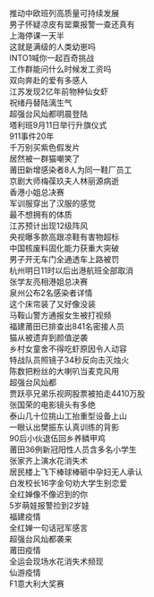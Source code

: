 推动中欧班列高质量可持续发展  
男子怀疑凉皮有罂粟报警一查还真有  
上海停课一天半  
这就是满级的人类幼崽吗  
INTO1喊你一起百奇挑战  
工作群能问什么时候发工资吗  
双向奔赴的爱有多感人  
江苏发现2亿年前物种仙女虾  
祝绪丹替陆漓生气  
超强台风灿都明晨登陆  
塔利班9月11日举行升旗仪式  
911事件20年  
千万别买紫色假发片  
居然被一群猫嘲笑了  
莆田新增感染者8人为同一鞋厂员工  
京剧大师梅葆玖夫人林丽源病逝  
香港小姐总决赛  
军训服穿出了汉服的感觉  
最不想拥有的体质  
江苏预计出现12级阵风  
央视曝多款高跟凉鞋有害物超标  
中国核废料固化能力获重大突破  
男子开无车门全通透车上路被罚  
杭州明日11时以后出港航班全部取消  
张学友亮相港姐总决赛  
泉州公布2名感染者详情  
这个床帘装了又好像没装  
马鞍山警方通报女生被打视频  
福建莆田已排查出841名密接人员  
猫从被遗弃到颜值逆袭  
乡村女童舍不得吃虾原因令人动容  
特战队员照镜子34秒反向击灭烛火  
陈数把粉丝的大喇叭当麦克风用  
超强台风灿都  
贾跃亭兄弟乐视网股票被拍走4410万股  
张国荣的电影镜头有多绝  
泰山几十位挑山工抬重型设备上山  
一眼认出樊振东认真训练的背影  
90后小伙退伍回乡养鳞甲鸡  
莆田36例新冠阳性人员含多名小学生  
张家齐上演水花消失术  
居民楼上飞下棒球棒砸中孕妇无人承认  
白发校长16字金句劝大学生别恋爱  
全红婵像不像迟到的你  
5岁萌娃报警捡到2岁娃  
福建疫情  
全红婵一句话冠军感言  
超强台风灿都袭来  
莆田疫情  
全运会现场水花消失术频现  
仙游疫情  
F1意大利大奖赛  
